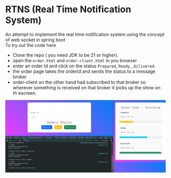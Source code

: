 # RTNS (Real Time Notification System)

An attempt to implement the real time notification system using the concept of web socket in spring boot<br>
To try out the code here
- Clone the repo ( you need JDK to be 21 or higher).
- open the `order.html` and `order-client.html` in you browser
- enter an order Id and click on the status `Prepared`, `Ready` , `Dilivered`.
- the order page takes the orderId and sends the status to a message broker
- order-client on the other hand had subscribed to that broker so wherever something is received on that broker it picks up the show on th escreen.

![RTNSSnap](image.png)
